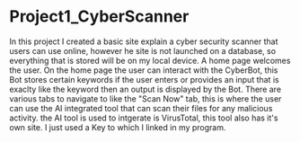 # Project1_CyberScanner
In this project I created a basic site explain a cyber security scanner that users can use online, however he site is not launched on a database, so everything that is stored will be on my local device. A home page welcomes the user. On the home page the user can interact with the CyberBot, this Bot stores certain keywords if the user enters or provides an input that is exaclty like the keyword then an output is displayed by the Bot. 
There are various tabs to navigate to like the "Scan Now" tab, this is where the user can use the AI integrated tool that can scan their files for any malicious activity. 
the AI tool is used to intgerate is VirusTotal, this tool also has it's own site. I just used a Key to which I linked in my program. 
